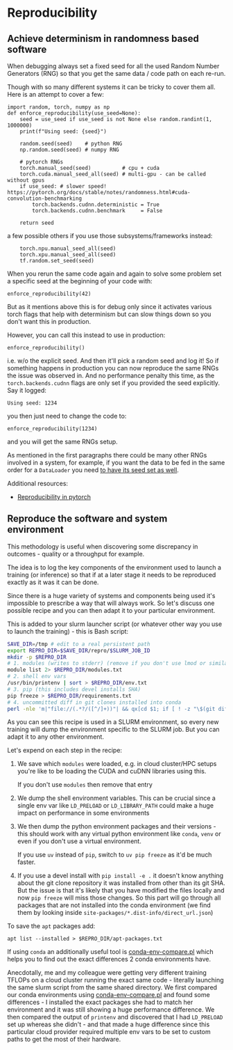 # Reproducibility

## Achieve determinism in randomness based software

When debugging always set a fixed seed for all the used Random Number Generators (RNG) so that you get the same data / code path on each re-run.

Though with so many different systems it can be tricky to cover them all. Here is an attempt to cover a few:

```
import random, torch, numpy as np
def enforce_reproducibility(use_seed=None):
    seed = use_seed if use_seed is not None else random.randint(1, 1000000)
    print(f"Using seed: {seed}")

    random.seed(seed)    # python RNG
    np.random.seed(seed) # numpy RNG

    # pytorch RNGs
    torch.manual_seed(seed)          # cpu + cuda
    torch.cuda.manual_seed_all(seed) # multi-gpu - can be called without gpus
    if use_seed: # slower speed! https://pytorch.org/docs/stable/notes/randomness.html#cuda-convolution-benchmarking
        torch.backends.cudnn.deterministic = True
        torch.backends.cudnn.benchmark     = False

    return seed
```
a few possible others if you use those subsystems/frameworks instead:
```
    torch.npu.manual_seed_all(seed)
    torch.xpu.manual_seed_all(seed)
    tf.random.set_seed(seed)
```

When you rerun the same code again and again to solve some problem set a specific seed at the beginning of your code with:
```
enforce_reproducibility(42)
```
But as it mentions above this is for debug only since it activates various torch flags that help with determinism but can slow things down so you don't want this in production.

However, you can call this instead to use in production:
```
enforce_reproducibility()
```
i.e. w/o the explicit seed. And then it'll pick a random seed and log it! So if something happens in production you can now reproduce the same RNGs the issue was observed in. And no performance penalty this time, as the `torch.backends.cudnn` flags are only set if you provided the seed explicitly. Say it logged:
```
Using seed: 1234
```
you then just need to change the code to:
```
enforce_reproducibility(1234)
```
and you will get the same RNGs setup.

As mentioned in the first paragraphs there could be many other RNGs involved in a system, for example, if you want the data to be fed in the same order for a `DataLoader` you need [to have its seed set as well](https://pytorch.org/docs/stable/notes/randomness.html#dataloader).

Additional resources:
- [Reproducibility in pytorch](https://pytorch.org/docs/stable/notes/randomness.html)



## Reproduce the software and system environment

This methodology is useful when discovering some discrepancy in outcomes - quality or a throughput for example.

The idea is to log the key components of the environment used to launch a training (or inference) so that if at a later stage it needs to be reproduced exactly as it was it can be done.

Since there is a huge variety of systems and components being used it's impossible to prescribe a way that will always work. So let's discuss one possible recipe and you can then adapt it to your particular environment.

This is added to your slurm launcher script (or whatever other way you use to launch the training) - this is Bash script:

```bash
SAVE_DIR=/tmp # edit to a real persistent path
export REPRO_DIR=$SAVE_DIR/repro/$SLURM_JOB_ID
mkdir -p $REPRO_DIR
# 1. modules (writes to stderr) (remove if you don't use lmod or similar modules implementation)
module list 2> $REPRO_DIR/modules.txt
# 2. shell env vars
/usr/bin/printenv | sort > $REPRO_DIR/env.txt
# 3. pip (this includes devel installs SHA)
pip freeze > $REPRO_DIR/requirements.txt
# 4. uncommitted diff in git clones installed into conda
perl -nle 'm|"file://(.*?/([^/]+))"| && qx[cd $1; if [ ! -z "\$(git diff)" ]; then git diff > \$REPRO_DIR/$2.diff; fi]' $CONDA_PREFIX/lib/python*/site-packages/*.dist-info/direct_url.json
```

As you can see this recipe is used in a SLURM environment, so every new training will dump the environment specific to the SLURM job. But you can adapt it to any other environment.

Let's expend on each step in the recipe:

1. We save which `modules` were loaded, e.g. in cloud cluster/HPC setups you're like to be loading the CUDA and cuDNN libraries using this.

   If you don't use `modules` then remove that entry

2. We dump the shell environment variables. This can be crucial since a single env var like `LD_PRELOAD` or `LD_LIBRARY_PATH` could make a huge impact on performance in some environments

3. We then dump the python environment packages and their versions - this should work with any virtual python environment like `conda`, `venv` or even if you don't use a virtual environment.

   If you use `uv` instead of `pip`, switch to `uv pip freeze` as it'd be much faster.

4. If you use a devel install with `pip install -e .` it doesn't know anything about the git clone repository it was installed from other than its git SHA. But the issue is that it's likely that you have modified the files locally and now `pip freeze` will miss those changes. So this part will go through all packages that are not installed into the conda environment (we find them by looking inside `site-packages/*.dist-info/direct_url.json`)

To save the `apt` packages add:
```
apt list --installed > $REPRO_DIR/apt-packages.txt
```

If using `conda` an additionally useful tool is [conda-env-compare.pl](https://github.com/stas00/conda-tools/blob/master/conda-env-compare.md) which helps you to find out the exact differences 2 conda environments have.

Anecdotally, me and my colleague were getting very different training TFLOPs on a cloud cluster running the exact same code - literally launching the same slurm script from the same shared directory. We first compared our conda environments using [conda-env-compare.pl](https://github.com/stas00/conda-tools/blob/master/conda-env-compare.md) and found some differences - I installed the exact packages she had to match her environment and it was still showing a huge performance difference. We then compared the output of `printenv` and discovered that I had `LD_PRELOAD` set up whereas she didn't - and that made a huge difference since this particular cloud provider required multiple env vars to be set to custom paths to get the most of their hardware.

